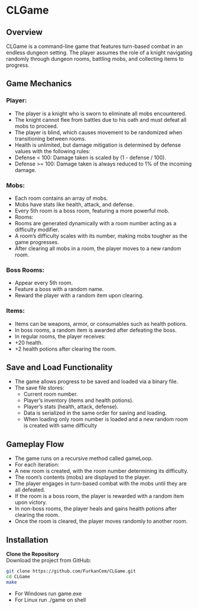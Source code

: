 # CLGame
## Overview
CLGame is a command-line game that features turn-based combat in an endless dungeon setting. The player assumes the role of a knight navigating randomly through dungeon rooms, battling mobs, and collecting items to progress.

## Game Mechanics
### Player:
- The player is a knight who is sworn to eliminate all mobs encountered.
- The knight cannot flee from battles due to his oath and must defeat all mobs to proceed.
- The player is blind, which causes movement to be randomized when transitioning between rooms.
- Health is unlimited, but damage mitigation is determined by defense values with the following rules:
- Defense < 100: Damage taken is scaled by (1 - defense / 100).
- Defense >= 100: Damage taken is always reduced to 1% of the incoming damage.
### Mobs:
- Each room contains an array of mobs.
- Mobs have stats like health, attack, and defense.
- Every 5th room is a boss room, featuring a more powerful mob.
- Rooms:
- Rooms are generated dynamically with a room number acting as a difficulty modifier.
- A room’s difficulty scales with its number, making mobs tougher as the game progresses.
- After clearing all mobs in a room, the player moves to a new random room.
### Boss Rooms:
- Appear every 5th room.
- Feature a boss with a random name.
- Reward the player with a random item upon clearing.
### Items:
- Items can be weapons, armor, or consumables such as health potions.
- In boss rooms, a random item is awarded after defeating the boss.
- In regular rooms, the player receives:
- +20 health.
- +2 health potions after clearing the room.

## Save and Load Functionality
- The game allows progress to be saved and loaded via a binary file.
- The save file stores:
  - Current room number.
  - Player’s inventory (items and health potions).
  - Player’s stats (health, attack, defense).
  - Data is serialized in the same order for saving and loading.
  - When loading only room number is loaded and a new random room is created with same difficulty 

## Gameplay Flow
- The game runs on a recursive method called gameLoop.
- For each iteration:
- A new room is created, with the room number determining its difficulty.
- The room’s contents (mobs) are displayed to the player.
- The player engages in turn-based combat with the mobs until they are all defeated.
- If the room is a boss room, the player is rewarded with a random item upon victory.
- In non-boss rooms, the player heals and gains health potions after clearing the room.
- Once the room is cleared, the player moves randomly to another room.

## Installation
**Clone the Repository**  
   Download the project from GitHub:
   ```bash
   git clone https://github.com/FurkanCem/CLGame.git
   cd CLGame
   make
   ```
- For Windows run game.exe
- For Linux run ./game on shell
